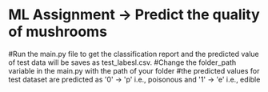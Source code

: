 # ML Assignment ->  Predict the quality of mushrooms

#Run the main.py file to get the classification report and the predicted value of test data will be saves as test_labesl.csv.
#Change the folder_path variable in the main.py with the path of your folder
#the predicted values for test dataset are predicted as '0' -> 'p' i.e., poisonous and '1' -> 'e' i.e., edible
